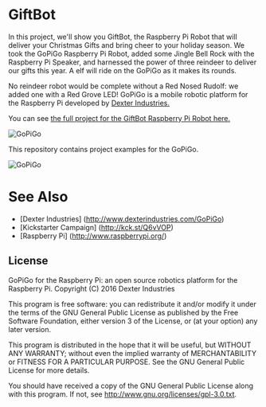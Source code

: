 # GiftBot

In this project, we'll show you GiftBot, the Raspberry Pi Robot that will deliver your Christmas Gifts and bring cheer to your holiday season.  We took the GoPiGo Raspberry Pi Robot, added some Jingle Bell Rock with the Raspberry Pi Speaker, and harnessed the power of three reindeer to deliver our gifts this year.  A elf will ride on the GoPiGo as it makes its rounds.

No reindeer robot would be complete without a Red Nosed Rudolf: we added one with a Red Grove LED!  GoPiGo is a mobile robotic platform for the Raspberry Pi developed by [Dexter Industries.](http://www.dexterindustries.com/GoPiGo)  

You can see [the full project for the GiftBot Raspberry Pi Robot here.](https://www.dexterindustries.com/projects/giftbot-raspberry-pi-robot-delivers-christmas-gifts/)

![ GoPiGo ](https://raw.githubusercontent.com/DexterInd/GoPiGo/master/GoPiGo_Chassis-300.jpg)

This repository contains project examples for the GoPiGo.

![ GoPiGo ](https://raw.githubusercontent.com/DexterInd/GoPiGo/master/GoPiGo_Front_Facing_Camera300.jpg)

# See Also

- [Dexter Industries] (http://www.dexterindustries.com/GoPiGo)
- [Kickstarter Campaign] (http://kck.st/Q6vVOP)
- [Raspberry Pi] (http://www.raspberrypi.org/)

## License
GoPiGo for the Raspberry Pi: an open source robotics platform for the Raspberry Pi.
Copyright (C) 2016  Dexter Industries

This program is free software: you can redistribute it and/or modify
it under the terms of the GNU General Public License as published by
the Free Software Foundation, either version 3 of the License, or
(at your option) any later version.

This program is distributed in the hope that it will be useful,
but WITHOUT ANY WARRANTY; without even the implied warranty of
MERCHANTABILITY or FITNESS FOR A PARTICULAR PURPOSE.  See the
GNU General Public License for more details.

You should have received a copy of the GNU General Public License
along with this program.  If not, see <http://www.gnu.org/licenses/gpl-3.0.txt>.
